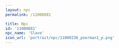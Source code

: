 ```yaml
---
layout: npc
permalink: /11000881

title: Npc
id: '11000881'
npc_name: 'Slave'
icon_url: 'portrait/npc/11000236_poorman1_p.png'
---
```

